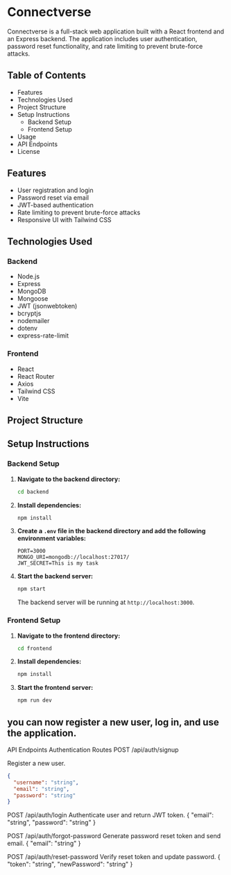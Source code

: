 # Connectverse

Connectverse is a full-stack web application built with a React frontend and an Express backend. The application includes user authentication, password reset functionality, and rate limiting to prevent brute-force attacks.

## Table of Contents

- Features
- Technologies Used
- Project Structure
- Setup Instructions
  - Backend Setup
  - Frontend Setup
- Usage
- API Endpoints
- License

## Features

- User registration and login
- Password reset via email
- JWT-based authentication
- Rate limiting to prevent brute-force attacks
- Responsive UI with Tailwind CSS

## Technologies Used

### Backend

- Node.js
- Express
- MongoDB
- Mongoose
- JWT (jsonwebtoken)
- bcryptjs
- nodemailer
- dotenv
- express-rate-limit

### Frontend

- React
- React Router
- Axios
- Tailwind CSS
- Vite

## Project Structure

## Setup Instructions

### Backend Setup

1. **Navigate to the backend directory:**

   ```sh
   cd backend
   ```

2. **Install dependencies:**

   ```sh
   npm install
   ```

3. **Create a `.env` file in the backend directory and add the following environment variables:**

   ```env
   PORT=3000
   MONGO_URI=mongodb://localhost:27017/
   JWT_SECRET=This is my task
   ```

4. **Start the backend server:**

   ```sh
   npm start
   ```

   The backend server will be running at `http://localhost:3000`.

### Frontend Setup

1. **Navigate to the frontend directory:**

   ```sh
   cd frontend
   ```

2. **Install dependencies:**

   ```sh
   npm install
   ```

3. **Start the frontend server:**

   ```sh
   npm run dev
   ```
## you can now register a new user, log in, and use the application.

API Endpoints
Authentication Routes
POST /api/auth/signup

Register a new user.

```json
{
  "username": "string",
  "email": "string",
  "password": "string"
}
```
POST /api/auth/login
Authenticate user and return JWT token.
{
  "email": "string",
  "password": "string"
}

POST /api/auth/forgot-password
Generate password reset token and send email.
{
  "email": "string"
}

POST /api/auth/reset-password
Verify reset token and update password.
{
  "token": "string",
  "newPassword": "string"
}

